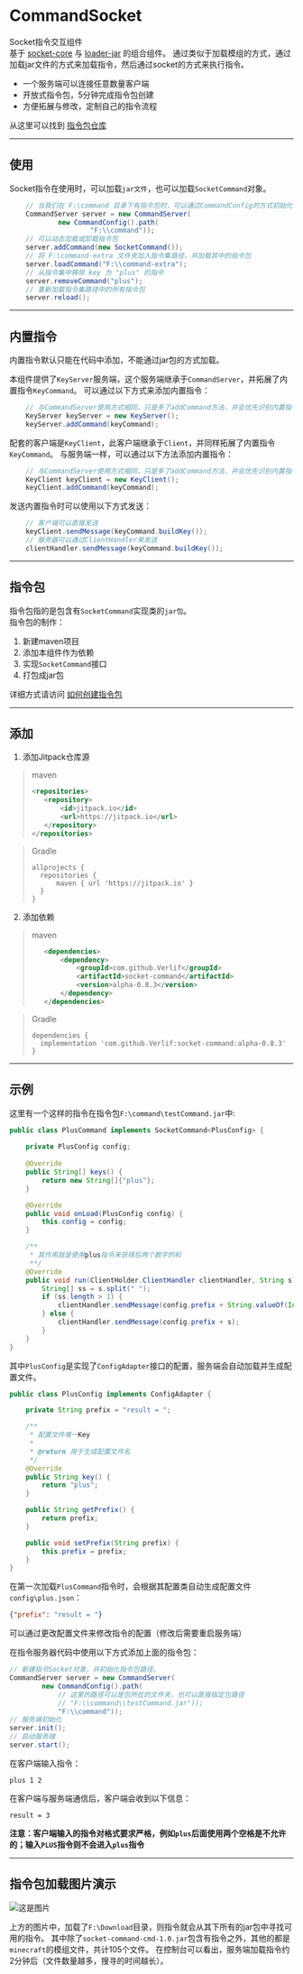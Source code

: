# CommandSocket

Socket指令交互组件  
基于 [socket-core](https://github.com/Verlif/socket-core) 与 [loader-jar](https://github.com/Verlif/loader-jar) 的组合组件。
通过类似于加载模组的方式，通过加载jar文件的方式来加载指令，然后通过socket的方式来执行指令。

* 一个服务端可以连接任意数量客户端
* 开放式指令包，5分钟完成指令包创建
* 方便拓展与修改，定制自己的指令流程

从这里可以找到 [指令包仓库](https://github.com/topics/socket-command-extend)

------

## 使用

Socket指令在使用时，可以加载`jar文件`，也可以加载`SocketCommand`对象。

```java
    // 当我们在 F:\command 目录下有指令包时，可以通过CommandConfig的方式初始化
    CommandServer server = new CommandServer(
            new CommandConfig().path(
                    "F:\\command"));
    // 可以动态加载或卸载指令包
    server.addCommand(new SocketCommand());
    // 将 F:\command-extra 文件夹加入指令集路径，并加载其中的指令包
    server.loadCommand("F:\\command-extra");
    // 从指令集中移除 key 为 "plus" 的指令
    server.removeCommand("plus");
    // 重新加载指令集路径中的所有指令包
    server.reload();
```

------

## 内置指令

内置指令默认只能在代码中添加，不能通过jar包的方式加载。

本组件提供了`KeyServer`服务端，这个服务端继承于`CommandServer`，并拓展了内置指令`KeyCommand`。
可以通过以下方式来添加内置指令：

```java
    // 与CommandServer使用方式相同，只是多了addCommand方法，并会优先识别内置指令。
    KeyServer keyServer = new KeyServer();
    keyServer.addCommand(keyCommand);
```

配套的客户端是`KeyClient`，此客户端继承于`Client`，并同样拓展了内置指令`KeyCommand`。
与服务端一样，可以通过以下方法添加内置指令：

```java
    // 与CommandServer使用方式相同，只是多了addCommand方法，并会优先识别内置指令。
    KeyClient keyClient = new KeyClient();
    keyClient.addCommand(keyCommand);
```

发送内置指令时可以使用以下方式发送：

```java
    // 客户端可以直接发送
    keyClient.sendMessage(keyCommand.buildKey());
    // 服务器可以通过ClientHandler来发送
    clientHandler.sendMessage(keyCommand.buildKey());
```

------

## 指令包

指令包指的是包含有`SocketCommand`实现类的`jar包`。  
指令包的制作：
1. 新建maven项目
2. 添加本组件作为依赖
3. 实现`SocketCommand`接口
4. 打包成jar包

详细方式请访问 [如何创建指令包](instructions/如何创建指令包.md)

------

## 添加

1. 添加Jitpack仓库源

> maven
> ```xml
> <repositories>
>    <repository>
>        <id>jitpack.io</id>
>        <url>https://jitpack.io</url>
>    </repository>
> </repositories>
> ```

> Gradle
> ```text
> allprojects {
>   repositories {
>       maven { url 'https://jitpack.io' }
>   }
> }
> ```

2. 添加依赖

> maven
> ```xml
>    <dependencies>
>        <dependency>
>            <groupId>com.github.Verlif</groupId>
>            <artifactId>socket-command</artifactId>
>            <version>alpha-0.8.3</version>
>        </dependency>
>    </dependencies>
> ```

> Gradle
> ```text
> dependencies {
>   implementation 'com.github.Verlif:socket-command:alpha-0.8.3'
> }
> ```

------

## 示例

这里有一个这样的指令在指令包`F:\command\testCommand.jar`中:

```java
public class PlusCommand implements SocketCommand<PlusConfig> {
    
    private PlusConfig config;
    
    @Override
    public String[] keys() {
        return new String[]{"plus"};
    }

    @Override
    public void onLoad(PlusConfig config) {
        this.config = config;
    }

    /**
     * 其作用就是使用plus指令来获得后两个数字的和
     **/
    @Override
    public void run(ClientHolder.ClientHandler clientHandler, String s) {
        String[] ss = s.split(" ");
        if (ss.length > 1) {
            clientHandler.sendMessage(config.prefix + String.valueOf(Integer.parseInt(ss[0]) + Integer.parseInt(ss[1])));
        } else {
            clientHandler.sendMessage(config.prefix + s);
        }
    }
}
```

其中`PlusConfig`是实现了`ConfigAdapter`接口的配置，服务端会自动加载并生成配置文件。

```java
public class PlusConfig implements ConfigAdapter {

    private String prefix = "result = ";

    /**
     * 配置文件唯一Key
     *
     * @return 用于生成配置文件名
     */
    @Override
    public String key() {
        return "plus";
    }

    public String getPrefix() {
        return prefix;
    }

    public void setPrefix(String prefix) {
        this.prefix = prefix;
    }
}
```

在第一次加载`PlusCommand`指令时，会根据其配置类自动生成配置文件`config\plus.json`：

```json
{"prefix": "result = "}
```

可以通过更改配置文件来修改指令的配置（修改后需要重启服务端）

在指令服务器代码中使用以下方式添加上面的指令包：

```java
// 新建指令Socket对象，并初始化指令包路径。
CommandServer server = new CommandServer(
        new CommandConfig().path(
            // 这里的路径可以是包所在的文件夹，也可以直接指定包路径
            // "F:\\command\\testCommand.jar"));
            "F:\\command"));
// 服务端初始化
server.init();
// 启动服务端
server.start();
```

在客户端输入指令：

```text
plus 1 2
```

在客户端与服务端通信后，客户端会收到以下信息：

```text
result = 3
```

__注意：客户端输入的指令对格式要求严格，例如`plus`后面使用两个空格是不允许的；输入`PLUS`指令则不会进入`plus`指令__

------

## 指令包加载图片演示

![这是图片](description/socket-command-test.png "指令包加载及客户端运行指令")  

上方的图片中，加载了`F:\Download`目录，则指令就会从其下所有的jar包中寻找可用的指令。
其中除了`socket-command-cmd-1.0.jar`包含有指令之外，其他的都是`minecraft`的模组文件，共计105个文件。
在控制台可以看出，服务端加载指令约2分钟后（文件数量越多，搜寻的时间越长）。  
